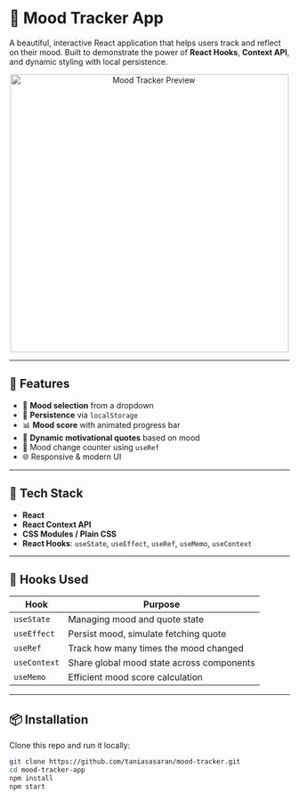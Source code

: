 # 🌈 Mood Tracker App

A beautiful, interactive React application that helps users track and reflect on their mood. Built to demonstrate the power of **React Hooks**, **Context API**, and dynamic styling with local persistence.

<p align="center">
  <img src="https://github.com/user-attachments/assets/a3a17251-1cff-454e-9868-6e1bb2a7ea60" alt="Mood Tracker Preview" width="500"/>
</p>


---

## 🚀 Features

- 🧠 **Mood selection** from a dropdown
- 💾 **Persistence** via `localStorage`
- 📊 **Mood score** with animated progress bar
- 💬 **Dynamic motivational quotes** based on mood
- 🔁 Mood change counter using `useRef`
- 🌐 Responsive & modern UI

---

## 🔧 Tech Stack

- **React**
- **React Context API**
- **CSS Modules / Plain CSS**
- **React Hooks**: `useState`, `useEffect`, `useRef`, `useMemo`, `useContext`

---

## 🧩 Hooks Used

| Hook         | Purpose                                 |
|--------------|------------------------------------------|
| `useState`   | Managing mood and quote state            |
| `useEffect`  | Persist mood, simulate fetching quote    |
| `useRef`     | Track how many times the mood changed    |
| `useContext` | Share global mood state across components|
| `useMemo`    | Efficient mood score calculation         |

---

## 📦 Installation

Clone this repo and run it locally:

```bash
git clone https://github.com/taniasasaran/mood-tracker.git
cd mood-tracker-app
npm install
npm start
